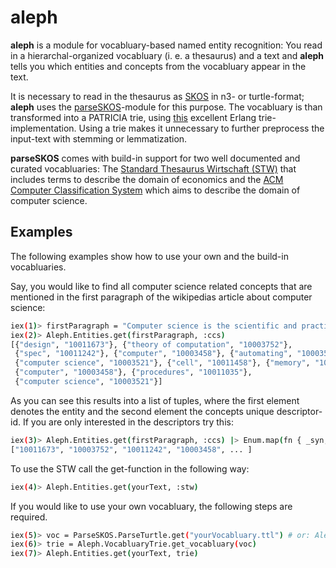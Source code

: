 # aleph

**aleph** is a module for vocabluary-based named entity recognition: You read in a hierarchal-organized vocabluary (i. e. a thesaurus) and a text and **aleph** tells you which entities and concepts from the vocabluary appear in the text. 

It is necessary to read in the thesaurus as [SKOS](http://www.w3.org/2004/02/skos/) in n3- or turtle-format; **aleph** uses the [parseSKOS](http://github.com/ggb/parseSKOS)-module for this purpose. The vocabluary is than transformed into a PATRICIA trie, using [this](https://github.com/okeuday/trie) excellent Erlang trie-implementation. Using a trie makes it unnecessary to further preprocess the input-text with stemming or lemmatization.

**parseSKOS** comes with build-in support for two well documented and curated vocabluaries: The [Standard Thesaurus Wirtschaft (STW)](http://zbw.eu/stw/versions/latest/about) that includes terms to describe the domain of economics and the [ACM Computer Classification System](http://www.acm.org/about/class/) which aims to describe the domain of computer science. 

## Examples

The following examples show how to use your own and the build-in vocabluaries.

Say, you would like to find all computer science related concepts that are mentioned in the first paragraph of the wikipedias article about computer science:

```bash
iex(1)> firstParagraph = "Computer science is the scientific and practical approach..."
iex(2)> Aleph.Entities.get(firstParagraph, :ccs) 
[{"design", "10011673"}, {"theory of computation", "10003752"},
 {"spec", "10011242"}, {"computer", "10003458"}, {"automating", "10003569"},
 {"computer science", "10003521"}, {"cell", "10011458"}, {"memory", "10010607"},
 {"computer", "10003458"}, {"procedures", "10011035"},
 {"computer science", "10003521"}]
```

As you can see this results into a list of tuples, where the first element denotes the entity and the second element the concepts unique descriptor-id. If you are only interested in the descriptors try this:

```bash
iex(3)> Aleph.Entities.get(firstParagraph, :ccs) |> Enum.map(fn { _syn, descriptor } -> descriptor end)
["10011673", "10003752", "10011242", "10003458", ... ]
```

To use the STW call the get-function in the following way: 

```bash
iex(4)> Aleph.Entities.get(yourText, :stw)
```

If you would like to use your own vocabluary, the following steps are required.

```bash
iex(5)> voc = ParseSKOS.ParseTurtle.get("yourVocabluary.ttl") # or: Aleph.ParseNTriple.get("yourVocabluary.n3")
iex(6)> trie = Aleph.VocabluaryTrie.get_vocabluary(voc)
iex(7)> Aleph.Entities.get(yourText, trie)
```



